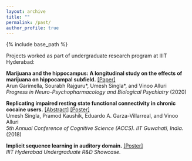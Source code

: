 ```yaml
---
layout: archive
title: ""
permalink: /past/
author_profile: true
---
```


{% include base_path %}

Projects worked as part of undergraduate research program at IIIT Hyderabad:

**Marijuana and the hippocampus: A longitudinal study on the effects of marijuana on hippocampal subfield.** [[Paper]](https://www.sciencedirect.com/science/article/abs/pii/S0278584619305391)  
Arun Garimella, Sourabh Rajguru\*, Umesh Singla\*, and Vinoo Alluri  
_Progress in Neuro-Psychopharmacology and Biological Psychiatry_ (2020)

**Replicating impaired resting state functional connectivity in chronic cocaine users.** [[Abstract]](https://www.sciencedirect.com/science/article/abs/pii/S0278584619305391) [[Poster]](https://www.sciencedirect.com/science/article/abs/pii/S0278584619305391)  
Umesh Singla, Pramod Kaushik, Eduardo A. Garza-Villarreal, and Vinoo Alluri  
_5th Annual Conference of Cognitive Science (ACCS). IIT Guwahati, India._ (2018)


**Implicit sequence learning in auditory domain.** [[Poster]](https://www.sciencedirect.com/science/article/abs/pii/S0278584619305391)  
_IIIT Hyderabad Undergraduate R&D Showcase._
